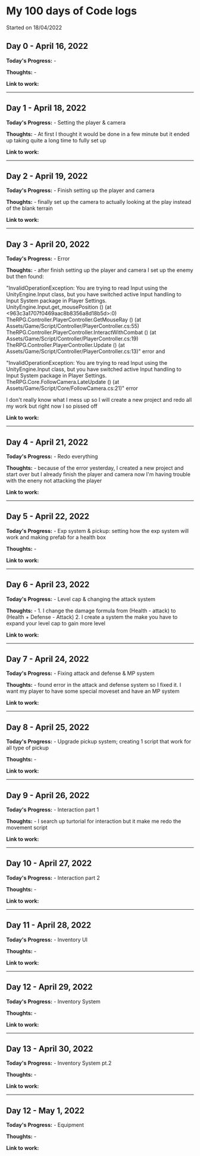 # My 100 days of Code logs
Started on 18/04/2022
## Day 0 - April 16, 2022 

**Today's Progress:** -

**Thoughts:** -

**Link to work:** 

---

## Day 1 - April 18, 2022 

**Today's Progress:** - Setting the player & camera

**Thoughts:** - At first I thought it would be done in a few minute but it ended up taking quite a long time to fully set up

**Link to work:** 

---

## Day 2 - April 19, 2022 

**Today's Progress:** - Finish setting up the player and camera

**Thoughts:** - finally set up the camera to actually looking at the play instead of the blank terrain

**Link to work:** 

---

## Day 3 - April 20, 2022 

**Today's Progress:** - Error

**Thoughts:** - after finish setting up the player and camera I set up the enemy but then found: 

"InvalidOperationException: You are trying to read Input using the UnityEngine.Input class, but you have switched active Input handling to Input System package in Player Settings.
UnityEngine.Input.get_mousePosition () (at <963c3a1707f0469aac8b8356a8d18b5d>:0)
TheRPG.Controller.PlayerController.GetMouseRay () (at Assets/Game/Script/Controller/PlayerController.cs:55)
TheRPG.Controller.PlayerController.InteractWithCombat () (at Assets/Game/Script/Controller/PlayerController.cs:19)
TheRPG.Controller.PlayerController.Update () (at Assets/Game/Script/Controller/PlayerController.cs:13)" error and 

"InvalidOperationException: You are trying to read Input using the UnityEngine.Input class, but you have switched active Input handling to Input System package in Player Settings.
TheRPG.Core.FollowCamera.LateUpdate () (at Assets/Game/Script/Core/FollowCamera.cs:21)" error

I don't really know what I mess up so I will create a new project and redo all my work but right now I so pissed off

**Link to work:** 

---

## Day 4 - April 21, 2022 

**Today's Progress:** - Redo everything

**Thoughts:** - because of the error yesterday, I created a new project and start over but I already finish the player and camera now I'm having trouble with the eneny not attacking the player

**Link to work:** 

---

## Day 5 - April 22, 2022 

**Today's Progress:** - Exp system & pickup: setting how the exp system will work and making prefab for a health box

**Thoughts:** - 

**Link to work:** 

---

## Day 6 - April 23, 2022 

**Today's Progress:** - Level cap & changing the attack system

**Thoughts:** - 1. I change the damage formula from (Health - attack) to (Health + Defense - Attack) 2. I create a system the make you have to expand your level cap to gain more level


**Link to work:** 

---

## Day 7 - April 24, 2022 

**Today's Progress:** - Fixing attack and defense & MP system

**Thoughts:** - found error in the attack and defense system so I fixed it. I want my player to have some special moveset and have an MP system

**Link to work:**

---

## Day 8 - April 25, 2022 

**Today's Progress:** - Upgrade pickup system; creating 1 script that work for all type of pickup

**Thoughts:** - 

**Link to work:**

---

## Day 9 - April 26, 2022 

**Today's Progress:** - Interaction part 1

**Thoughts:** - I search up turtorial for interaction but it make me redo the movement script

**Link to work:**

---

## Day 10 - April 27, 2022 

**Today's Progress:** - Interaction part 2

**Thoughts:** - 

**Link to work:**

---

## Day 11 - April 28, 2022 

**Today's Progress:** - Inventory UI 

**Thoughts:** - 

**Link to work:**

---

## Day 12 - April 29, 2022 

**Today's Progress:** - Inventory System 

**Thoughts:** - 

**Link to work:**

---

## Day 13 - April 30, 2022 

**Today's Progress:** - Inventory System pt.2

**Thoughts:** - 

**Link to work:**

---

## Day 12 - May 1, 2022 

**Today's Progress:** - Equipment

**Thoughts:** - 

**Link to work:**